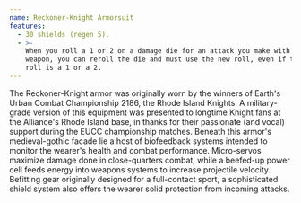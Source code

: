 ```yaml
---
name: Reckoner-Knight Armorsuit
features:
  - 30 shields (regen 5).
  - >-
    When you roll a 1 or 2 on a damage die for an attack you make with a melee
    weapon, you can reroll the die and must use the new roll, even if the new
    roll is a 1 or a 2.
---
```

The Reckoner-Knight armor was originally worn by the winners of Earth's Urban Combat Championship 
2186, the Rhode Island Knights. A military-grade version of this equipment was presented to longtime 
Knight fans at the Alliance's Rhode Island base, in thanks for their passionate (and vocal) support 
during the EUCC championship matches. Beneath this armor's medieval-gothic facade lie a host of 
biofeedback systems intended to monitor the wearer's health and combat performance. Micro-servos 
maximize damage done in close-quarters combat, while a beefed-up power cell feeds energy into 
weapons systems to increase projectile velocity. Befitting gear originally designed for a 
full-contact sport, a sophisticated shield system also offers the wearer solid protection from 
incoming attacks.